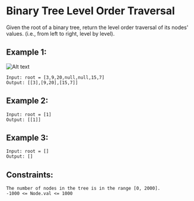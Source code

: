 # Binary Tree Level Order Traversal

Given the root of a binary tree, return the level order traversal of its nodes' values. (i.e., from left to right, level by level).

## Example 1:
![Alt text](https://assets.leetcode.com/uploads/2021/02/19/tree1.jpg)

```
Input: root = [3,9,20,null,null,15,7]
Output: [[3],[9,20],[15,7]]
```

## Example 2:

```
Input: root = [1]
Output: [[1]]
```

## Example 3:

```
Input: root = []
Output: []
```

## Constraints:

```
The number of nodes in the tree is in the range [0, 2000].
-1000 <= Node.val <= 1000
```
